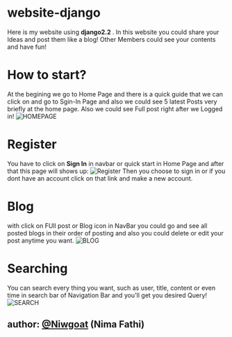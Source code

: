 # website-django
Here is my website using <strong> django2.2 </strong> . 
In this website you could share your Ideas and post them like a blog!
Other Members could see your contents and have fun!

# How to start?
At the begining we go to Home Page and there is a quick guide that we can click on and go to Sgin-In Page and also we could see 5 latest Posts very briefly at the home page.
Also we could see Full post right after we Logged in!
![HOMEPAGE](https://github.com/Niwgoat/website-django/blob/master/website/staticfiles/readme-Images/blog-1.png)
# Register
You have to click on <strong>Sign In</strong> in navbar or quick start in Home Page and after that this page will shows up:
![Register](https://github.com/Niwgoat/website-django/blob/master/website/staticfiles/readme-Images/blog-2.png)
Then you choose to sign in or if you dont have an account click on that link and make a new account.
# Blog
with click on FUll post or Blog icon in NavBar you could go and see all posted blogs in their order of posting and also you could delete or edit your post anytime you want.
![BLOG](https://github.com/Niwgoat/website-django/blob/master/website/staticfiles/readme-Images/blog-3.png)
# Searching
You can search every thing you want, such as user, title, content or even time in search bar of Navigation Bar and you'll get you desired Query!
![SEARCH](https://github.com/Niwgoat/website-django/blob/master/website/staticfiles/readme-Images/blog-4.png)
<br>
<h2><strong>author: <a href="https://github.com/Niwgoat">@Niwgoat</a></strong> (Nima Fathi)</h2>
